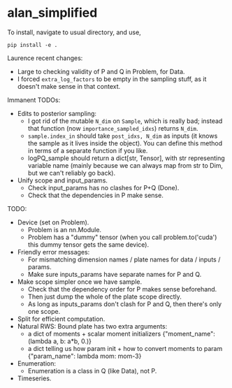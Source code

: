 # alan_simplified

To install, navigate to usual directory, and use,
```
pip install -e .
```

Laurence recent changes:
  * Large to checking validity of P and Q in Problem, for Data.
  * I forced `extra_log_factors` to be empty in the sampling stuff, as it doesn't make sense in that context.

Immanent TODOs:
  * Edits to posterior sampling:
    - I got rid of the mutable `N_dim` on `Sample`, which is really bad; instead that function (now `importance_sampled_idxs`) returns `N_dim`.
    - `sample.index_in` should take `post_idxs, N_dim` as inputs (it knows the sample as it lives inside the object).  You can define this method in terms of a separate function if you like.
    - logPQ_sample should return a dict[str, Tensor], with str representing variable name (mainly because we can always map from str to Dim, but we can't reliably go back).
  * Unify scope and input_params.
    - Check input_params has no clashes for P+Q (Done).
    - Check that the dependencies in P make sense.

TODO:
  * Device (set on Problem).
    - Problem is an nn.Module.
    - Problem has a "dummy" tensor (when you call problem.to('cuda') this dummy tensor gets the same device).
  * Friendly error messages:
    - For mismatching dimension names / plate names for data / inputs / params.
    - Make sure inputs_params have separate names for P and Q.
  * Make scope simpler once we have sample.
    - Check that the dependency order for P makes sense beforehand.
    - Then just dump the whole of the plate scope directly.
    - As long as inputs_params don't clash for P and Q, then there's only one scope.
  * Split for efficient computation.
  * Natural RWS: Bound plate has two extra arguments:
    - a dict of moments + scalar moment initializers {"moment_name": (lambda a, b: a*b, 0.)}
    - a dict telling us how param init + how to convert moments to param {"param_name": lambda mom: mom-3}
  * Enumeration:
    - Enumeration is a class in Q (like Data), not P.
  * Timeseries.
